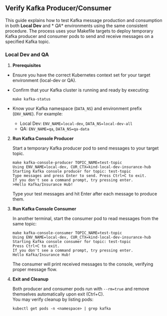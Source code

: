 ## Verify Kafka Producer/Consumer

This guide explains how to test Kafka message production and consumption in both **Local Dev** and *
*QA** environments using the same consistent procedure. The process uses your Makefile
targets to deploy temporary Kafka producer and consumer pods to send and receive messages on a
specified Kafka topic.


### Local Dev and QA

1. **Prerequisites**
- Ensure you have the correct Kubernetes context set for your target environment (local-dev or QA).
- Confirm that your Kafka cluster is running and ready by executing:

  ```shell
  make kafka-status
  ```

- Know your Kafka namespace (`DATA_NS`) and environment prefix (`ENV_NAME`). For example:
    - Local Dev: `ENV_NAME=local-dev`, `DATA_NS=local-dev-all`
    - QA: `ENV_NAME=qa`, `DATA_NS=qa-data`

2. **Run Kafka Console Producer**

   Start a temporary Kafka producer pod to send messages to your target topic.

   ```shell
   make kafka-console-producer TOPIC_NAME=test-topic
   Using ENV_NAME=local-dev, CUR_CTX=kind-local-dev-insurance-hub
   Starting Kafka console producer for topic: test-topic
   Type messages and press Enter to send. Press Ctrl+C to exit.
   If you don't see a command prompt, try pressing enter.
   >Hello Kafka/Insurance Hub!
   ```

   Type your test messages and hit Enter after each message to produce them.

2. **Run Kafka Console Consumer**

   In another terminal, start the consumer pod to read messages from the same topic:

   ```shell
   make kafka-console-consumer TOPIC_NAME=test-topic
   Using ENV_NAME=local-dev, CUR_CTX=kind-local-dev-insurance-hub
   Starting Kafka console consumer for topic: test-topic
   Press Ctrl+C to exit.
   If you don't see a command prompt, try pressing enter.
   Hello Kafka/Insurance Hub!
   ```

   The consumer will print received messages to the console, verifying proper message flow.

3. **Exit and Cleanup**

   Both producer and consumer pods run with `--rm=true` and remove themselves automatically upon
   exit (Ctrl+C).  
   You may verify cleanup by listing pods:

   ```shell
   kubectl get pods -n <namespace> | grep kafka
   ```
